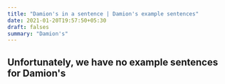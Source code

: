 ```yaml
---
title: "Damion's in a sentence | Damion's example sentences"
date: 2021-01-20T19:57:50+05:30
draft: falses
summary: "Damion's"
---
```

## Unfortunately, we have no example sentences for Damion's                 
